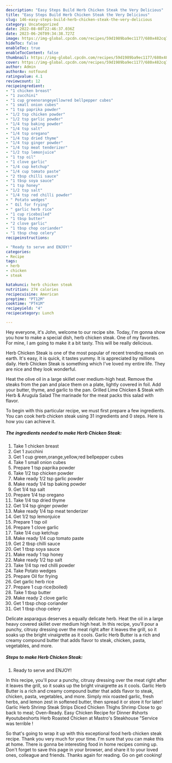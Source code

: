 ```yaml
---
description: "Easy Steps Build Herb Chicken Steak the Very Delicious"
title: "Easy Steps Build Herb Chicken Steak the Very Delicious"
slug: 146-easy-steps-build-herb-chicken-steak-the-very-delicious
category: Uncategorized
date: 2022-08-08T22:46:37.036Z
date: 2023-06-26T09:34:38.727Z
image: https://img-global.cpcdn.com/recipes/59d1989ba9ec1177/680x482cq70/herb-chicken-steak-recipe-main-photo.jpg
hideToc: false
enableToc: true
enableTocContent: false
thumbnail: https://img-global.cpcdn.com/recipes/59d1989ba9ec1177/680x482cq70/herb-chicken-steak-recipe-main-photo.jpg
cover: https://img-global.cpcdn.com/recipes/59d1989ba9ec1177/680x482cq70/herb-chicken-steak-recipe-main-photo.jpg
author: Admin
authorAv: notfound
ratingvalue: 4.1
reviewcount: 12
recipeingredient:
- "1 chicken breast"
- "1 zucchini"
- "1 cup greenorangeyellowred bellpepper cubes"
- "1 small onion cubes"
- "1 tsp paprika powder"
- "1/2 tsp chicken powder"
- "1/2 tsp garlic powder"
- "1/4 tsp baking powder"
- "1/4 tsp salt"
- "1/4 tsp oregano"
- "1/4 tsp dried thyme"
- "1/4 tsp ginger powder"
- "1/4 tsp meat tenderizer"
- "1/2 tsp lemonjuice"
- "1 tsp oil"
- "1 clove garlic"
- "1/4 cup ketchup"
- "1/4 cup tomato paste"
- "2 tbsp chilli sauce"
- "1 tbsp soya sauce"
- "1 tsp honey"
- "1/2 tsp salt"
- "1/4 tsp red chilli powder"
- " Potato wedges"
- " Oil for frying"
- " garlic herb rice"
- "1 cup riceboiled"
- "1 tbsp butter"
- "2 clove garlic"
- "1 tbsp chop coriander"
- "1 tbsp chop celery"
recipeinstructions:

- "Ready to serve and ENJOY!"
categories:
- Recipe
tags:
- herb
- chicken
- steak

katakunci: herb chicken steak 
nutrition: 274 calories
recipecuisine: American
preptime: "PT12M"
cooktime: "PT41M"
recipeyield: "4"
recipecategory: Lunch

---
```



Hey everyone, it's John, welcome to our recipe site. Today, I'm gonna show you how to make a special dish, herb chicken steak. One of my favorites. For mine, I am going to make it a bit tasty. This will be really delicious.

Herb Chicken Steak is one of the most popular of recent trending meals on earth. It's easy, it is quick, it tastes yummy. It is appreciated by millions daily. Herb Chicken Steak is something which I've loved my entire life. They are nice and they look wonderful.

Heat the olive oil in a large skillet over medium-high heat. Remove the steaks from the pan and place them on a plate, lightly covered in foil. Add your butter, thyme, and garlic to the pan. Grilled Lime Chicken &amp; Steak with Herb &amp; Arugula Salad The marinade for the meat packs this salad with flavor.


To begin with this particular recipe, we must first prepare a few ingredients. You can cook herb chicken steak using 31 ingredients and 0 steps. Here is how you can achieve it.

<!--inarticleads1-->

##### The ingredients needed to make Herb Chicken Steak:

1. Take 1 chicken breast
1. Get 1 zucchini
1. Get 1 cup green,orange,yellow,red bellpepper cubes
1. Take 1 small onion cubes
1. Prepare 1 tsp paprika powder
1. Take 1/2 tsp chicken powder
1. Make ready 1/2 tsp garlic powder
1. Make ready 1/4 tsp baking powder
1. Get 1/4 tsp salt
1. Prepare 1/4 tsp oregano
1. Take 1/4 tsp dried thyme
1. Get 1/4 tsp ginger powder
1. Make ready 1/4 tsp meat tenderizer
1. Get 1/2 tsp lemonjuice
1. Prepare 1 tsp oil
1. Prepare 1 clove garlic
1. Take 1/4 cup ketchup
1. Make ready 1/4 cup tomato paste
1. Get 2 tbsp chilli sauce
1. Get 1 tbsp soya sauce
1. Make ready 1 tsp honey
1. Make ready 1/2 tsp salt
1. Take 1/4 tsp red chilli powder
1. Take  Potato wedges
1. Prepare  Oil for frying
1. Get  garlic herb rice
1. Prepare 1 cup rice(boiled)
1. Take 1 tbsp butter
1. Make ready 2 clove garlic
1. Get 1 tbsp chop coriander
1. Get 1 tbsp chop celery


Delicate asparagus deserves a equally delicate herb. Heat the oil in a large heavy covered skillet over medium high heat. In this recipe, you&#39;ll pour a punchy, citrusy dressing over the meat right after it leaves the grill, so it soaks up the bright vinaigrette as it cools. Garlic Herb Butter is a rich and creamy compound butter that adds flavor to steak, chicken, pasta, vegetables, and more. 

<!--inarticleads2-->

##### Steps to make Herb Chicken Steak:


1. Ready to serve and ENJOY!

In this recipe, you&#39;ll pour a punchy, citrusy dressing over the meat right after it leaves the grill, so it soaks up the bright vinaigrette as it cools. Garlic Herb Butter is a rich and creamy compound butter that adds flavor to steak, chicken, pasta, vegetables, and more. Simply mix roasted garlic, fresh herbs, and lemon zest in softened butter, then spread it or store it for later! Garlic Herb Shrimp Steak Strips Diced Chicken Thighs Shrimp Close to go back to meal; Oven-Ready. Easy Chicken Recipe for Dinner #shorts #youtubeshorts Herb Roasted Chicken at Mastro&#39;s Steakhouse &#34;Service was terrible ! 

So that's going to wrap it up with this exceptional food herb chicken steak recipe. Thank you very much for your time. I'm sure that you can make this at home. There is gonna be interesting food in home recipes coming up. Don't forget to save this page in your browser, and share it to your loved ones, colleague and friends. Thanks again for reading. Go on get cooking!
